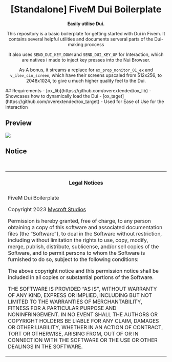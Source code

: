 <h1 align='center'>[Standalone] FiveM Dui Boilerplate </a></h1><p align='center'><b>Easily utilise Dui.</b></h5>

<div align="center">
This repository is a basic boilerplate for getting started
with Dui in Fivem. It contains several helpful utilities and
documents serveral parts of the Dui-making proccess

It also uses `SEND_DUI_KEY_DOWN` and `SEND_DUI_KEY_UP` for Interaction,
which are natives i made to inject key presses into the Nui Browser.

As A bonus, it streams a replace for `ex_prop_monitor_01_ex` and 
`v_ilev_cin_screen`, which have their screens upscaled from 512x256,
to 2048x1024, to give u much higher quality feel to the Dui.
</div>
## Requirements
- [ox_lib](https://github.com/overextended/ox_lib)
    - Showcases how to dynamically load the Dui
- [ox_taget](https://github.com/overextended/ox_target) 
    - Used for Ease of Use for the interaction

## Preview

![](https://www.youtube.com/watch?v=oDJYPvRLcWM)

## Notice

<br>
<table><tr><td><h4 align='center'>Legal Notices</h4></tr></td>
<tr><td>
FiveM Dui Boilerplate

 Copyright 2023 [Mycroft Studios](https://github.com/Mycroft-Studios)

Permission is hereby granted, free of charge, to any person obtaining a copy of this software
and associated documentation files (the “Software”), to deal in the Software without restriction,
including without limitation the rights to use, copy, modify, merge, publish, distribute, sublicense,
and/or sell copies of the Software, and to permit persons to whom the Software is furnished to do so,
subject to the following conditions:

The above copyright notice and this permission notice shall be included in all copies or substantial portions of the Software.

THE SOFTWARE IS PROVIDED “AS IS”, WITHOUT WARRANTY OF ANY KIND,
EXPRESS OR IMPLIED, INCLUDING BUT NOT LIMITED TO THE WARRANTIES OF MERCHANTABILITY,
FITNESS FOR A PARTICULAR PURPOSE AND NONINFRINGEMENT.
IN NO EVENT SHALL THE AUTHORS OR COPYRIGHT HOLDERS BE LIABLE FOR ANY CLAIM, DAMAGES OR OTHER LIABILITY,
WHETHER IN AN ACTION OF CONTRACT, TORT OR OTHERWISE, ARISING FROM,
OUT OF OR IN CONNECTION WITH THE SOFTWARE OR THE USE OR OTHER DEALINGS IN THE SOFTWARE.
</td></tr></table>


